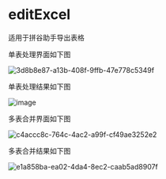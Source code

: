 # editExcel
适用于拼谷助手导出表格

单表处理界面如下图

![3d8b8e87-a13b-408f-9ffb-47e778c5349f](https://github.com/user-attachments/assets/9a4cf6d2-b5ca-4602-b7bc-9e7e61969b7a)


单表处理结果如下图

![image](https://github.com/user-attachments/assets/88b1ac87-5c1f-4e6a-94fc-003c0123f446)


多表合并界面如下图

![c4accc8c-764c-4ac2-a99f-cf49ae3252e2](https://github.com/user-attachments/assets/01e4fac4-4734-413e-87a6-7f795ae77909)


多表合并结果如下图

![e1a858ba-ea02-4da4-8ec2-caab5ad8907f](https://github.com/user-attachments/assets/619dd1c8-e5bf-4137-9c9d-e1606d5830ff)

